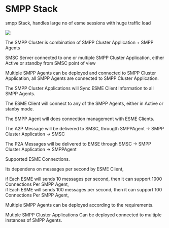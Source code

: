 # SMPP Stack
smpp Stack, handles large no of esme sessions with huge traffic load 

<image src="smppcluster.png" />

The SMPP Cluster is combination of SMPP Cluster Application + SMPP Agents

SMSC Server connected to one or multiple SMPP Cluster Application, either Active or standby from SMSC point of view

Multiple SMPP Agents can be deployed and connected to SMPP Cluster Application, all SMPP Agents are connected to SMPP Cluster Application.

The SMPP Cluster Applications will Sync ESME Client Information to all SMPP Agents.

The ESME Client will connect to any of the SMPP Agents, either in Active or stanby mode.

The SMPP Agent will does connection management with ESME Clients.

The A2P Message will be delivered to SMSC, througth SMPPAgent -> SMPP Cluster Application -> SMSC

The P2A Messages will be delivered to EMSE through SMSC -> SMPP Cluster Application -> SMPPAgent

Supported ESME Connections.

Its dependens on messages per second by ESME Client, 

if Each ESME will sends 10 messages per second, then it can support 1000 Connections Per SMPP Agent,  
if Each ESME will sends 100 messages per second, then it can support 100 Connections Per SMPP Agent,  

Multiple SMPP Agents can be deployed according to the requirements.

Mutiple SMPP Cluster Applications Can be deployed connected to multiple instances of SMPP Agents.















